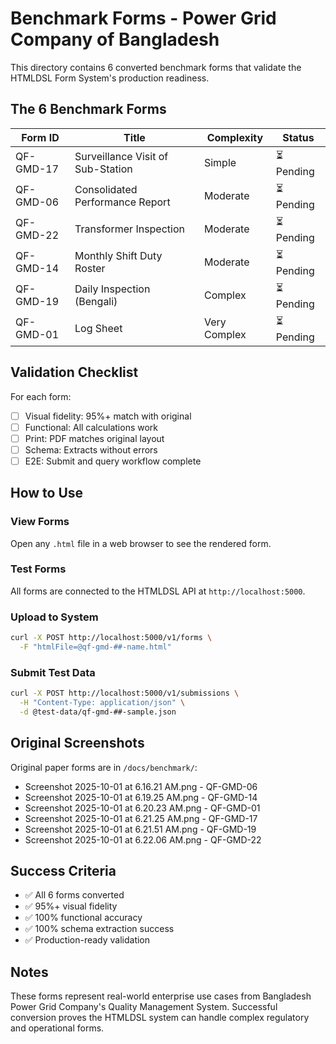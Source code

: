 # Benchmark Forms - Power Grid Company of Bangladesh

This directory contains 6 converted benchmark forms that validate the HTMLDSL Form System's production readiness.

## The 6 Benchmark Forms

| Form ID | Title | Complexity | Status |
|---------|-------|------------|--------|
| QF-GMD-17 | Surveillance Visit of Sub-Station | Simple | ⏳ Pending |
| QF-GMD-06 | Consolidated Performance Report | Moderate | ⏳ Pending |
| QF-GMD-22 | Transformer Inspection | Moderate | ⏳ Pending |
| QF-GMD-14 | Monthly Shift Duty Roster | Moderate | ⏳ Pending |
| QF-GMD-19 | Daily Inspection (Bengali) | Complex | ⏳ Pending |
| QF-GMD-01 | Log Sheet | Very Complex | ⏳ Pending |

## Validation Checklist

For each form:

- [ ] Visual fidelity: 95%+ match with original
- [ ] Functional: All calculations work
- [ ] Print: PDF matches original layout
- [ ] Schema: Extracts without errors
- [ ] E2E: Submit and query workflow complete

## How to Use

### View Forms
Open any `.html` file in a web browser to see the rendered form.

### Test Forms
All forms are connected to the HTMLDSL API at `http://localhost:5000`.

### Upload to System
```bash
curl -X POST http://localhost:5000/v1/forms \
  -F "htmlFile=@qf-gmd-##-name.html"
```

### Submit Test Data
```bash
curl -X POST http://localhost:5000/v1/submissions \
  -H "Content-Type: application/json" \
  -d @test-data/qf-gmd-##-sample.json
```

## Original Screenshots

Original paper forms are in `/docs/benchmark/`:
- Screenshot 2025-10-01 at 6.16.21 AM.png - QF-GMD-06
- Screenshot 2025-10-01 at 6.19.25 AM.png - QF-GMD-14
- Screenshot 2025-10-01 at 6.20.23 AM.png - QF-GMD-01
- Screenshot 2025-10-01 at 6.21.25 AM.png - QF-GMD-17
- Screenshot 2025-10-01 at 6.21.51 AM.png - QF-GMD-19
- Screenshot 2025-10-01 at 6.22.06 AM.png - QF-GMD-22

## Success Criteria

- ✅ All 6 forms converted
- ✅ 95%+ visual fidelity
- ✅ 100% functional accuracy
- ✅ 100% schema extraction success
- ✅ Production-ready validation

## Notes

These forms represent real-world enterprise use cases from Bangladesh Power Grid Company's Quality Management System. Successful conversion proves the HTMLDSL system can handle complex regulatory and operational forms.

